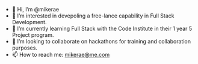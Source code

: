 - 👋 Hi, I’m @mikerae
- 👀 I’m interested in devepoling a free-lance capability in Full Stack Development.
- 🌱 I’m currently learning Full Stack with the Code Institute in their 1 year 5 Project program.
- 💞️ I’m looking to collaborate on hackathons for training and collaboration purposes.
- 📫 How to reach me: mikerae@me.com

<!---
mikerae/mikerae is a ✨ special ✨ repository because its `README.md` (this file) appears on your GitHub profile.
You can click the Preview link to take a look at your changes.
--->
